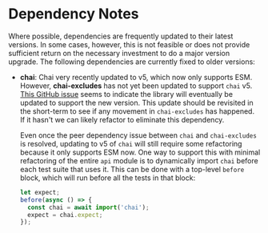 # Dependency Notes

Where possible, dependencies are frequently updated to their latest versions.
In some cases, however, this is not feasible or does not provide sufficient
return on the necessary investment to do a major version upgrade. The following
dependencies are currently fixed to older versions:

- **chai**: Chai very recently updated to v5, which now only supports ESM. However, **chai-excludes** has not yet been updated to support `chai` v5. [This GitHub issue](https://github.com/mesaugat/chai-exclude/issues/48) seems to indicate the library will eventually be updated to support the new version. This update should be revisited in the short-term to see if any movement in `chai-excludes` has happened. If it hasn't we can likely refactor to eliminate this dependency.

  Even once the peer dependency issue between `chai` and `chai-excludes` is resolved, updating to v5 of `chai` will still require some refactoring because it only supports ESM now. One way to support this with minimal refactoring of the entire `api` module is to dynamically import `chai` before each test suite that uses it. This can be done with a top-level `before` block, which will run before all the tests in that block:

  ```javascript
  let expect;
  before(async () => {
    const chai = await import('chai');
    expect = chai.expect;
  });
  ```
